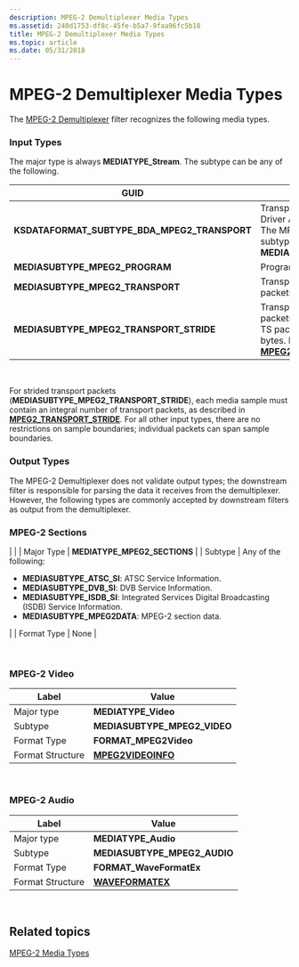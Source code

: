 ```yaml
---
description: MPEG-2 Demultiplexer Media Types
ms.assetid: 240d1753-df8c-45fe-b5a7-9faa96fc5b18
title: MPEG-2 Demultiplexer Media Types
ms.topic: article
ms.date: 05/31/2018
---
```


# MPEG-2 Demultiplexer Media Types

The [MPEG-2 Demultiplexer](mpeg-2-demultiplexer.md) filter recognizes the following media types.

### Input Types

The major type is always **MEDIATYPE\_Stream**. The subtype can be any of the following.



| GUID                                             | Description                                                                                                                                                                                               |
|--------------------------------------------------|-----------------------------------------------------------------------------------------------------------------------------------------------------------------------------------------------------------|
| **KSDATAFORMAT\_SUBTYPE\_BDA\_MPEG2\_TRANSPORT** | Transport stream from a Broadcast Driver Architecture (BDA) device filter. The MPEG-2 demultiplexer treats this subtype identically to **MEDIASUBTYPE\_MPEG2\_TRANSPORT**.                                |
| **MEDIASUBTYPE\_MPEG2\_PROGRAM**                 | Program stream                                                                                                                                                                                            |
| **MEDIASUBTYPE\_MPEG2\_TRANSPORT**               | Transport stream (TS), with 188-byte packets                                                                                                                                                              |
| **MEDIASUBTYPE\_MPEG2\_TRANSPORT\_STRIDE**       | Transport stream with "strided" packets. This subtype indicates that the TS packets may be padded with extra bytes. For more information, see [**MPEG2\_TRANSPORT\_STRIDE**](mpeg2-transport-stride.md). |



 

For strided transport packets (**MEDIASUBTYPE\_MPEG2\_TRANSPORT\_STRIDE**), each media sample must contain an integral number of transport packets, as described in [**MPEG2\_TRANSPORT\_STRIDE**](mpeg2-transport-stride.md). For all other input types, there are no restrictions on sample boundaries; individual packets can span sample boundaries.

### Output Types

The MPEG-2 Demultiplexer does not validate output types; the downstream filter is responsible for parsing the data it receives from the demultiplexer. However, the following types are commonly accepted by downstream filters as output from the demultiplexer.

### MPEG-2 Sections




| 
|
| Major Type | <strong>MEDIATYPE_MPEG2_SECTIONS</strong> | 
| Subtype | Any of the following:<br /><ul><li><strong>MEDIASUBTYPE_ATSC_SI</strong>: ATSC Service Information.</li><li><strong>MEDIASUBTYPE_DVB_SI</strong>: DVB Service Information.</li><li><strong>MEDIASUBTYPE_ISDB_SI</strong>: Integrated Services Digital Broadcasting (ISDB) Service Information.</li><li><strong>MEDIASUBTYPE_MPEG2DATA</strong>: MPEG-2 section data.</li></ul> | 
| Format Type | None | 




 

### MPEG-2 Video



| Label | Value |
|------------------|------------------------------------------|
| Major type       | **MEDIATYPE\_Video**                     |
| Subtype          | **MEDIASUBTYPE\_MPEG2\_VIDEO**           |
| Format Type      | **FORMAT\_MPEG2Video**                   |
| Format Structure | [**MPEG2VIDEOINFO**](/previous-versions/windows/desktop/api/dvdmedia/ns-dvdmedia-mpeg2videoinfo) |



 

### MPEG-2 Audio



| Label | Value |
|------------------|--------------------------------------|
| Major type       | **MEDIATYPE\_Audio**                 |
| Subtype          | **MEDIASUBTYPE\_MPEG2\_AUDIO**       |
| Format Type      | **FORMAT\_WaveFormatEx**             |
| Format Structure | [**WAVEFORMATEX**](/previous-versions/dd757713(v=vs.85)) |



 

## Related topics

<dl> <dt>

[MPEG-2 Media Types](mpeg-2-media-types.md)
</dt> </dl>

 

 
